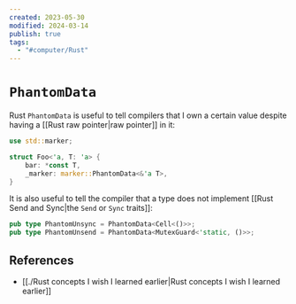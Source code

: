 ```yaml
---
created: 2023-05-30
modified: 2024-03-14
publish: true
tags:
  - "#computer/Rust"
---
```


# `PhantomData`

Rust `PhantomData` is useful to tell compilers that I own a certain value despite having a [[Rust raw pointer|raw pointer]] in it:

```rust
use std::marker;

struct Foo<'a, T: 'a> {
    bar: *const T,
    _marker: marker::PhantomData<&'a T>,
}
```

It is also useful to tell the compiler that a type does not implement [[Rust Send and Sync|the `Send` or `Sync` traits]]:

```rust
pub type PhantomUnsync = PhantomData<Cell<()>>;
pub type PhantomUnsend = PhantomData<MutexGuard<'static, ()>>;
```

## References
- [[./Rust concepts I wish I learned earlier|Rust concepts I wish I learned earlier]]
